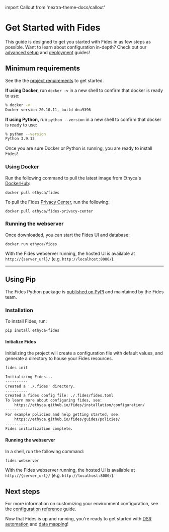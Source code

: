 import Callout from 'nextra-theme-docs/callout'

# Get Started with Fides

<Callout emoji="ⓘ">This guide is designed to get you started with Fides in as few steps as possible. Want to learn about configuration in-depth? Check out our [advanced setup](./advanced) and [deployment](../deployment) guides!</Callout>

## Minimum requirements
See the the [project requirements](../installation/requirements) to get started.

**If using Docker,** run `docker -v` in a new shell to confirm that docker is ready to use:

```bash title="Example output:"
% docker -v
Docker version 20.10.11, build dea9396
```

**If using Python,** run `python --version` in a new shell to confirm that docker is ready to use:

```bash title="Example output:"
% python --version
Python 3.9.13
```

Once you are sure Docker or Python is running, you are ready to install Fides!

### Using Docker 
Run the following command to pull the latest image from Ethyca's [DockerHub](https://hub.docker.com/r/ethyca/fides):

```
docker pull ethyca/fides
```

To pull the Fides [Privacy Center](../consent/privacy_center), run the following:
```
docker pull ethyca/fides-privacy-center
```

### Running the webserver
Once downloaded, you can start the Fides UI and database:
```
docker run ethyca/fides
```

With the Fides webserver running, the hosted UI is available at `http://{server_url}/` (e.g. `http://localhost:8080/`). 

---

## Using Pip
The Fides Python package is [published on PyPI](https://pypi.org/project/fides/) and maintained by the Fides team.
### Installation 
To install Fides, run:

```sh
pip install ethyca-fides
```
#### Initialize Fides

Initializing the project will create a configuration file with default values, and generate a directory to house your Fides resources.

```sh title="Initialize Fides"
fides init
```

```txt title="Expected Output"
Initializing Fides...
----------
Created a './.fides' directory.
----------
Created a fides config file: ./.fides/fides.toml
To learn more about configuring fides, see:
    https://ethyca.github.io/fides/installation/configuration/
----------
For example policies and help getting started, see:
    https://ethyca.github.io/fides/guides/policies/
----------
Fides initialization complete.
```

#### Running the webserver

In a shell, run the following command:

```sh
fides webserver
```

With the Fides webserver running, the hosted UI is available at `http://{server_url}/` (e.g. `http://localhost:8080/`). 

## Next steps
For more information on customizing your environment configuration, see the [configuration reference](../installation/configuration) guide.

Now that Fides is up and running, you're ready to get started with [DSR automation](../dsr_quickstart/overview) and [data mapping](../data_mapping/overview)!
